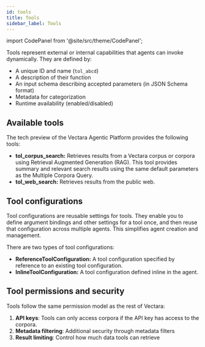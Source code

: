 ```yaml
---
id: tools
title: Tools
sidebar_label: Tools
---
```


import CodePanel from '@site/src/theme/CodePanel';

Tools represent external or internal capabilities that agents can invoke 
dynamically. They are defined by:

* A unique ID and name (`tol_abcd`)
* A description of their function
* An input schema describing accepted parameters (in JSON Schema format)
* Metadata for categorization
* Runtime availability (enabled/disabled)

## Available tools

The tech preview of the Vectara Agentic Platform provides the following tools:
* **tol_corpus_search:** Retrieves results from a Vectara corpus or corpora using Retrieval 
  Augmented Generation (RAG). This tool provides summary and relevant search results using 
  the same default parameters as the Multiple Corpora Query.
* **tol_web_search:** Retrieves results from the public web.


## Tool configurations

Tool configurations are reusable settings for tools. They enable you to define 
argument bindings and other settings for a tool once, and then reuse that 
configuration across multiple agents. This simplifies agent creation and 
management.

There are two types of tool configurations:
* **ReferenceToolConfiguration:** A tool configuration specified by reference to an 
  existing tool configuration.
* **InlineToolConfiguration:** A tool configuration defined inline in the agent.

## Tool permissions and security

Tools follow the same permission model as the rest of Vectara:

1. **API keys**: Tools can only access corpora if the API key has access to the 
   corpora.
2. **Metadata filtering**: Additional security through metadata filters
3. **Result limiting**: Control how much data tools can retrieve
